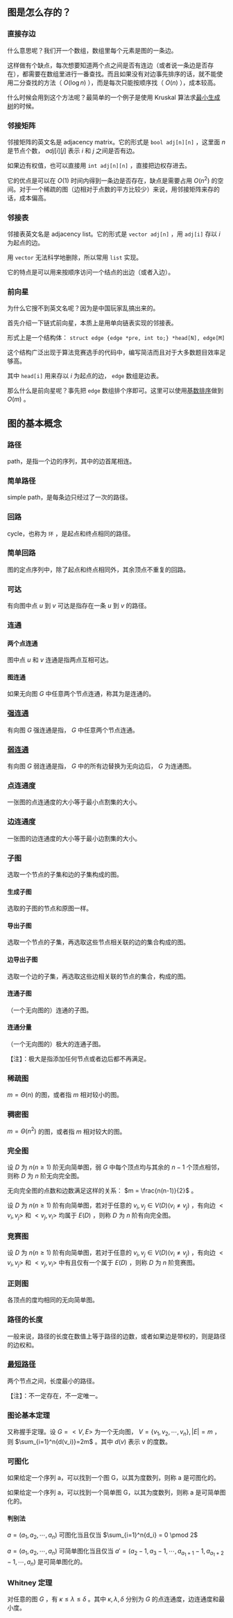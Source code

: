 ## 图是怎么存的？

### 直接存边

什么意思呢？我们开一个数组，数组里每个元素是图的一条边。

这样做有个缺点，每次想要知道两个点之间是否有连边（或者说一条边是否存在），都需要在数组里进行一番查找。而且如果没有对边事先排序的话，就不能使用二分查找的方法（ $O(\log n)$ ），而是每次只能按顺序找（ $O(n)$ ），成本较高。

什么时候会用到这个方法呢？最简单的一个例子是使用 Kruskal 算法求[最小生成树](/graph/mst)的时候。

### 邻接矩阵

邻接矩阵的英文名是 adjacency matrix。它的形式是 `bool adj[n][n]` ，这里面 $n$ 是节点个数， $adj[i][j]$ 表示 $i$ 和 $j$ 之间是否有边。

如果边有权值，也可以直接用 `int adj[n][n]` ，直接把边权存进去。

它的优点是可以在 $O(1)$ 时间内得到一条边是否存在，缺点是需要占用 $O(n^2)$ 的空间。对于一个稀疏的图（边相对于点数的平方比较少）来说，用邻接矩阵来存的话，成本偏高。

### 邻接表

邻接表英文名是 adjacency list。它的形式是 `vector adj[n]` ，用 `adj[i]` 存以 $i$ 为起点的边。

用 `vector` 无法科学地删除，所以常用 `list` 实现。

它的特点是可以用来按顺序访问一个结点的出边（或者入边）。

### 前向星

为什么它搜不到英文名呢？因为是中国玩家乱搞出来的。

首先介绍一下链式前向星，本质上是用单向链表实现的邻接表。

形式上是一个结构体： `struct edge {edge *pre, int to;} *head[N], edge[M]` 

这个结构广泛出现于算法竞赛选手的代码中，编写简洁而且对于大多数题目效率足够高。

其中 `head[i]` 用来存以 $i$ 为起点的边， `edge` 数组是边表。

那么什么是前向星呢？事先把 `edge` 数组排个序即可。这里可以使用[基数排序](/basic/radix-sort)做到 $O(m)$ 。

## 图的基本概念

### 路径

path，是指一个边的序列，其中的边首尾相连。

### 简单路径

simple path，是每条边只经过了一次的路径。

### 回路

cycle，也称为 `环` ，是起点和终点相同的路径。

### 简单回路

图的定点序列中，除了起点和终点相同外，其余顶点不重复的回路。

### 可达

有向图中点 $u$ 到 $v$ 可达是指存在一条 $u$ 到 $v$ 的路径。

### 连通

#### 两个点连通

图中点 $u$ 和 $v$ 连通是指两点互相可达。

#### 图连通

如果无向图 $G$ 中任意两个节点连通，称其为是连通的。

### [强连通](/graph/scc)

有向图 $G$ 强连通是指， $G$ 中任意两个节点连通。

### [弱连通](/graph/bcc)

有向图 $G$ 弱连通是指， $G$ 中的所有边替换为无向边后， $G$ 为连通图。

### 点连通度

一张图的点连通度的大小等于最小点割集的大小。

### 边连通度

一张图的边连通度的大小等于最小边割集的大小。

### 子图

选取一个节点的子集和边的子集构成的图。

#### 生成子图

选取的子图的节点和原图一样。

#### 导出子图

选取一个节点的子集，再选取这些节点相关联的边的集合构成的图。

#### 边导出子图

选取一个边的子集，再选取这些边相关联的节点的集合，构成的图。

#### 连通子图

（一个无向图的）连通的子图。

#### 连通分量

（一个无向图的）极大的连通子图。

【注】：极大是指添加任何节点或者边后都不再满足。

### 稀疏图

 $m = \Theta(n)$ 的图，或者指 $m$ 相对较小的图。

### 稠密图

 $m = \Theta(n^2)$ 的图，或者指 $m$ 相对较大的图。

### 完全图

设 $D$ 为 $n (n \geq 1)$ 阶无向简单图，弱 $G$ 中每个顶点均与其余的 $n-1$ 个顶点相邻，则称 $D$ 为 $n$ 阶无向完全图。

无向完全图的点数和边数满足这样的关系： $m = \frac{n(n-1)}{2}$ 。

设 $D$ 为 $n (n \geq 1)$ 阶有向简单图，若对于任意的 $v_i, v_j \in V(D)(v_i \neq v_j)$ ，有向边 $<v_i, v_j>$ 和 $<v_j, v_i>$ 均属于 $E(D)$ ，则称 $D$ 为 $n$ 阶有向完全图。

### 竞赛图

设 $D$ 为 $n (n \geq 1)$ 阶有向简单图，若对于任意的 $v_i, v_j \in V(D)(v_i \neq v_j)$ ，有向边 $<v_i, v_j>$ 和 $<v_j, v_i>$ 中有且仅有一个属于 $E(D)$ ，则称 $D$ 为 $n$ 阶竞赛图。

### 正则图

各顶点的度均相同的无向简单图。

### 路径的长度

一般来说，路径的长度在数值上等于路径的边数，或者如果边是带权的，则是路径的边权和。

### [最短路径](/graph/shortest-path)

两个节点之间，长度最小的路径。

【注】：不一定存在，不一定唯一。

### 图论基本定理

又称握手定理。设 $G=<V, E>$ 为一个无向图， $V= \{v_1, v_2, \cdots, v_n\}, |E| = m$ ，则 $\sum_{i=1}^n{d(v_i)}=2m$ 。其中 $d(v)$ 表示 v 的度数。

### 可图化

如果给定一个序列 a，可以找到一个图 G，以其为度数列，则称 a 是可图化的。

如果给定一个序列 a，可以找到一个简单图 G，以其为度数列，则称 a 是可简单图化的。

#### 判别法

 $a=(a_1, a_2, \cdots, a_n)$ 可图化当且仅当 $\sum_{i=1}^n{d_i} = 0 \pmod 2$ 

 $a=(a_1, a_2, \cdots, a_n)$ 可简单图化当且仅当 $a'=(a_2 - 1, a_3 - 1, \cdots, a_{a_1+1} - 1, a_{a_1+2} - 1, \cdots, a_n)$ 是可简单图化的。

### Whitney 定理

对任意的图 $G$ ，有 $\kappa \leq \lambda \leq \delta$ 。其中 $\kappa, \lambda, \delta$ 分别为 $G$ 的点连通度，边连通度和最小度。
